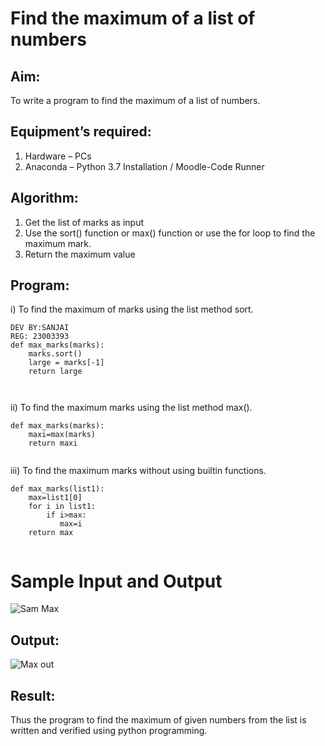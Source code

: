 # Find the maximum of a list of numbers
## Aim:
To write a program to find the maximum of a list of numbers.
## Equipment’s required:
1.	Hardware – PCs
2.	Anaconda – Python 3.7 Installation / Moodle-Code Runner
## Algorithm:
1.	Get the list of marks as input
2.	Use the sort() function or max() function or use the for loop to find the maximum mark.
3.	Return the maximum value
## Program:

i)	 To find the maximum of marks using the list method sort.
```
DEV BY:SANJAI
REG: 23003393
def max_marks(marks):
    marks.sort()
    large = marks[-1]
    return large



```

ii)	 To find the maximum marks using the list method max().
```
def max_marks(marks):
    maxi=max(marks)
    return maxi


```

iii)  To find the maximum marks without using builtin functions.
```
def max_marks(list1):
    max=list1[0]
    for i in list1:
        if i>max:
           max=i
    return max


```
# Sample Input and Output
![Sam Max](https://github.com/abinayasangeetha/FindMaximum/assets/119393675/d45409be-ca0d-4a7c-8fc2-6cd0e43b8cdf)



## Output:
![Max out](https://github.com/abinayasangeetha/FindMaximum/assets/119393675/633ef094-6a07-4993-b55b-3a34a54ce28e)

## Result:
Thus the program to find the maximum of given numbers from the list is written and verified using python programming.
